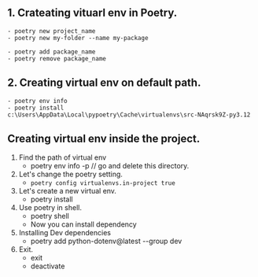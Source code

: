 ## 1. Crateating vituarl env in Poetry.
```
- poetry new project_name
- poetry new my-folder --name my-package

- poetry add package_name
- poetry remove package_name
```

## 2. Creating virtual env on default path.
```
- poetry env info
- poetry install 
c:\Users\AppData\Local\pypoetry\Cache\virtualenvs\src-NAqrsk9Z-py3.12
```

## Creating virtual env inside the project.

1. Find the path of virtual env  
    - poetry env info -p // go and delete this directory.
2. Let's change the poetry setting.
    - `poetry config virtualenvs.in-project true`
3. Let's create a new virtual env.
    - poetry install
4. Use poetry in shell.
    - poetry shell
    - Now you can install dependency
5. Installing Dev dependencies
    - poetry add python-dotenv@latest --group dev
6. Exit.
    - exit
    - deactivate
